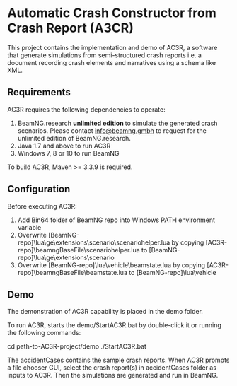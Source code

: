 # Automatic Crash Constructor from Crash Report (A3CR) 

This project contains the implementation and demo of AC3R, a software that generate simulations from semi-structured crash reports i.e. a document recording crash elements and narratives using a schema like XML.

## Requirements

AC3R requires the following dependencies to operate: 

1. BeamNG.research <b> unlimited edition </b> to simulate the generated crash scenarios. Please contact info@beamng.gmbh to request for the unlimited edition of BeamNG.research.
2. Java 1.7 and above to run AC3R
3. Windows 7, 8 or 10 to run BeamNG 

To build AC3R, Maven >= 3.3.9 is required.

## Configuration

Before executing AC3R:

1. Add Bin64 folder of BeamNG repo into Windows PATH environment variable
2. Overwrite [BeamNG-repo]\lua\ge\extensions\scenario\scenariohelper.lua by copying [AC3R-repo]\beamngBaseFile\scenariohelper.lua to [BeamNG-repo]\lua\ge\extensions\scenario
3. Overwrite [BeamNG-repo]\lua\vehicle\beamstate.lua by copying [AC3R-repo]\beamngBaseFile\beamstate.lua to [BeamNG-repo]\lua\vehicle


## Demo

The demonstration of AC3R capability is placed in the demo folder.

To run AC3R, starts the demo/StartAC3R.bat by double-click it or running the following commands:

cd path-to-AC3R-project/demo
./StartAC3R.bat

The accidentCases contains the sample crash reports. When AC3R prompts a file chooser GUI, select the crash report(s) in accidentCases folder as inputs to AC3R. Then the simulations are generated and run in BeamNG.
